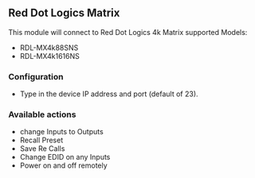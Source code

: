 ## Red Dot Logics Matrix

This module will connect to Red Dot Logics 4k Matrix
supported Models: 
* RDL-MX4k88SNS
* RDL-MX4k1616NS



### Configuration
* Type in the device IP address and port (default of 23).

### Available actions
* change Inputs to Outputs
* Recall Preset
* Save Re Calls
* Change EDID on any Inputs 
* Power on and off remotely 
